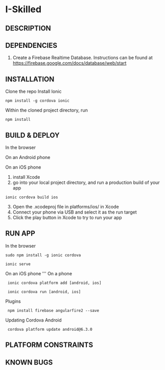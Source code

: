 # I-Skilled

## DESCRIPTION

## DEPENDENCIES
1. Create a Firebase Realtime Database. 
Instructions can be found at https://firebase.google.com/docs/database/web/start


## INSTALLATION
Clone the repo
Install Ionic
```
npm install -g cordova ionic
```
Within the cloned project directory, run
```
npm install
```
## BUILD & DEPLOY
In the browser

On an Android phone

On an iOS phone
1. install Xcode 
2. go into your local project directory, and run a production build of your app
```
ionic cordova build ios
```
3. Open the .xcodeproj file in platforms/ios/ in Xcode
4. Connect your phone via USB and select it as the run target
5. Click the play button in Xcode to try to run your app

## RUN APP
In the browser
```
sudo npm install -g ionic cordova
```
```
ionic serve 
```
On an iOS phone
'''
On a phone
```
 ionic cordova platform add [android, ios]
```
```
 ionic cordova run [android, ios]
```
Plugins
```
 npm install firebase angularfire2 --save
 ```
Updating Cordova Android
```
 cordova platform update android@6.3.0
 ````
## PLATFORM CONSTRAINTS

## KNOWN BUGS
